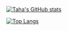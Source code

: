 

[![Taha's GitHub stats](https://github-readme-stats.vercel.app/api?username=taha-can)](https://github.com/taha-can/github-readme-stats)

[![Top Langs](https://github-readme-stats.vercel.app/api/top-langs/?username=taha-can)](https://github.com/taha-can/github-readme-stats)
